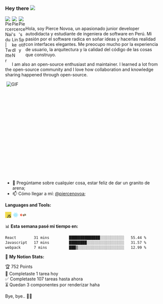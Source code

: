 ### Hey there <img src="https://media.giphy.com/media/hvRJCLFzcasrR4ia7z/giphy.gif" width="25px">

<a href="https://twitter.com/piercenovoa">
  <img align="left" alt="Pierce Naidu | Twitter" width="22px" src="https://raw.githubusercontent.com/peterthehan/peterthehan/master/assets/twitter.svg" />
</a>
<a href="https://www.linkedin.com/in/pierce-novoa/">
  <img align="left" alt="Pierce's LinkedIN" width="22px" src="https://raw.githubusercontent.com/peterthehan/peterthehan/master/assets/linkedin.svg" />
</a>
<a href="https://open.spotify.com/user/s2jq4dk2wzz2afmvpudel5dba?si=UVdCxZ__TgajpUtt1Wtvew">
  <img align="left" alt="Pierce's Spotify" width="22px" src="https://raw.githubusercontent.com/peterthehan/peterthehan/master/assets/spotify.svg" />
</a>



<br />

Hola, soy Pierce Novoa, un apasionado junior developer autodidacta y estudiante de ingeniera de software en Perú. Mi pasión por el software radica en soñar ideas y hacerlas realidad con interfaces elegantes. Me preocupo mucho por la experiencia de usuario, la arquitectura y la calidad del código de las cosas que construyo.

I am also an open-source enthusiast and maintainer. I learned a lot from the open-source community and I love how collaboration and knowledge sharing happened through open-source.


  <img align="right" alt="GIF" src="https://github.com/abhisheknaiidu/abhisheknaiidu/blob/master/code.gif?raw=true" width="500" height="320" />
  
- 💬 Pregúntame sobre cualquier cosa, estar feliz de dar un granito de arena;
- 📫 Cómo llegar a mí: [@piercenovoa](https://twitter.com/piercenovoa);

**Languages and Tools:**  

<code><img height="20" src="https://raw.githubusercontent.com/github/explore/80688e429a7d4ef2fca1e82350fe8e3517d3494d/topics/javascript/javascript.png"></code>
<code><img height="20" src="https://raw.githubusercontent.com/github/explore/80688e429a7d4ef2fca1e82350fe8e3517d3494d/topics/react/react.png"></code>
<code><img height="20" src="https://raw.githubusercontent.com/github/explore/80688e429a7d4ef2fca1e82350fe8e3517d3494d/topics/git/git.png"></code>

📊 **Esta semana pasé mi tiempo en:**
<!--START_SECTION:waka-->
```text
React        31 mins         ██████████████░░░░░░░░░░░   55.44 % 
Javascript   17 mins         ████████░░░░░░░░░░░░░░░░░   31.57 % 
webpack      7 mins          ███▒░░░░░░░░░░░░░░░░░░░░░   12.99 % 
```
<!--END_SECTION:waka-->

🚧 **My Notion Stats:**
<!-- NOTION:START -->
🏆  752 Points           
🌸  Completaste 1 tarea hoy           
✅  Completaste 107 tareas hasta ahora           
⏳  Quedan 3 componentes por renderizar haha
<!-- NOTION:END -->


Bye, bye.. 🚀✨
